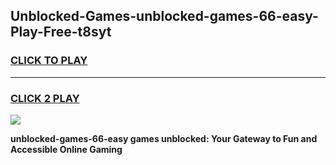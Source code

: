 
## Unblocked-Games-unblocked-games-66-easy-Play-Free-t8syt
<h3>
<a href="https://premium76.site?title=unblocked-games-66-easy&ref=23A">CLICK TO PLAY</a></h3>
<hr>

<h3>
<a href="https://premium76.site?title=unblocked-games-66-easy&ref=23A">CLICK 2 PLAY</a>
  
</h3>

<a href="https://premium76.site?title=unblocked-games-66-easy&ref=23A"><img src="https://clearcache.store/games.png"></a>


**unblocked-games-66-easy games unblocked: Your Gateway to Fun and Accessible Online Gaming**
